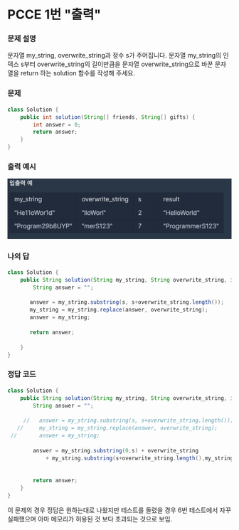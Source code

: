 # PCCE 1번 "출력"

### 문제 설명
문자열 my_string, overwrite_string과 정수 s가 주어집니다. 문자열 my_string의 인덱스 s부터 overwrite_string의 길이만큼을 문자열 overwrite_string으로 바꾼 문자열을 return 하는 solution 함수를 작성해 주세요.

### 문제
```java
class Solution {
    public int solution(String[] friends, String[] gifts) {
        int answer = 0;
        return answer;
    }
}
```

### 출력 예시
![문제](https://raw.githubusercontent.com/Jeong-GeunYeong/TIL/master/image/codingTest/Programmers/level_0/word.png "문제")


### 나의 답
```java
class Solution {
    public String solution(String my_string, String overwrite_string, int s) {
        String answer = "";
        
       answer = my_string.substring(s, s+overwrite_string.length());
       my_string = my_string.replace(answer, overwrite_string);        
       answer = my_string;

       return answer;
 
    }
}
```

### 정답 코드
```java
class Solution {
    public String solution(String my_string, String overwrite_string, int s) {
        String answer = "";
        
     //   answer = my_string.substring(s, s+overwrite_string.length());
   //     my_string = my_string.replace(answer, overwrite_string);        
 //       answer = my_string;
            
        answer = my_string.substring(0,s) + overwrite_string 
            + my_string.substring(s+overwrite_string.length(),my_string.length());
        
        
        return answer;
    }
}
```

이 문제의 경우 정답은 원하는대로 나왔지만 테스트를 돌렸을 경우 6번 테스트에서 자꾸 실패했으며 아마 메모리가 허용된 것 보다 초과되는 것으로 보임.



